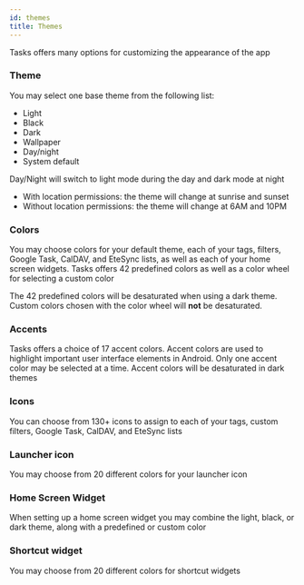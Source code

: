 ```yaml
---
id: themes
title: Themes
---
```


Tasks offers many options for customizing the appearance of the app

### Theme

You may select one base theme from the following list:

* Light
* Black
* Dark
* Wallpaper
* Day/night
* System default

Day/Night will switch to light mode during the day and dark mode at night
  * With location permissions: the theme will change at sunrise and sunset
  * Without location permissions: the theme will change at 6AM and 10PM

### Colors

You may choose colors for your default theme, each of your tags, filters,
Google Task, CalDAV, and EteSync lists, as well as each of your home screen
widgets. Tasks offers 42 predefined colors as well as a color wheel for
selecting a custom color

The 42 predefined colors will be desaturated when using a dark theme. Custom
colors chosen with the color wheel will **not** be desaturated.

### Accents

Tasks offers a choice of 17 accent colors. Accent colors are used to highlight
important user interface elements in Android. Only one accent color may be
selected at a time. Accent colors will be desaturated in dark themes

### Icons

You can choose from 130+ icons to assign to each of your tags, custom filters,
Google Task, CalDAV, and EteSync lists

### Launcher icon

You may choose from 20 different colors for your launcher icon

### Home Screen Widget

When setting up a home screen widget you may combine the light, black, or dark
theme, along with a predefined or custom color

### Shortcut widget

You may choose from 20 different colors for shortcut widgets
